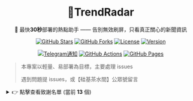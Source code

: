 <div align="center">

# 🎯TrendRadar

🚀 最快<strong>30秒</strong>部署的熱點助手 —— 告別無效刷屏，只看真正關心的新聞資訊

[![GitHub Stars](https://img.shields.io/github/stars/sansan0/TrendRadar?style=flat-square&logo=github&color=yellow)](https://github.com/sansan0/TrendRadar/stargazers)
[![GitHub Forks](https://img.shields.io/github/forks/sansan0/TrendRadar?style=flat-square&logo=github&color=blue)](https://github.com/sansan0/TrendRadar/network/members)
[![License](https://img.shields.io/badge/license-GPL--3.0-blue.svg?style=flat-square)](LICENSE)
[![Version](https://img.shields.io/badge/version-v2.1.0-green.svg?style=flat-square)](https://github.com/sansan0/TrendRadar)

[![Telegram通知](https://img.shields.io/badge/Telegram-通知支持-00D4AA?style=flat-square)](https://telegram.org/)
[![GitHub Actions](https://img.shields.io/badge/GitHub_Actions-自動化-2088FF?style=flat-square&logo=github-actions&logoColor=white)](https://github.com/sansan0/TrendRadar)
[![GitHub Pages](https://img.shields.io/badge/GitHub_Pages-部署-4285F4?style=flat-square&logo=github&logoColor=white)](https://sansan0.github.io/TrendRadar)

</div>


> 本專案以輕量、易部署為目標，主要處理 issues
>
> 遇到問題提 issues，或【硅基茶水間】公眾號留言

<details>
<summary>👉 點擊查看致謝名單 (當前 <strong>13</strong> 個)</summary>

### 資料支援

本專案使用了 [newsnow](https://github.com/ourongxing/newsnow) 專案提供的 API 接口獲取多平台資料

### 推廣助力

> 感謝以下平台和個人的推薦(按時間排列)，以及各微信群、qq群等給到這個專案幫助的人

- [小眾軟體](https://mp.weixin.qq.com/s/fvutkJ_NPUelSW9OGK39aA) - 開源軟體推薦平台
- [LinuxDo 社群](https://linux.do/) - 技術愛好者的聚集地
- [阮一峰週刊](https://github.com/ruanyf/weekly) - 技術圈有影響力的週刊


## ✨ 核心功能

### **全網熱點聚合**

- 今日頭條
- 百度熱搜
- 華爾街見聞
- 澎湃新聞
- bilibili 熱搜
- 財聯社熱門
- 鳳凰網
- 貼吧
- 微博
- 抖音
- 知乎

預設監控 11 個主流平台，如想額外增加，可看最下方的**自訂監控平台**

### **智慧推送策略**

**三種推送模式**：

- **📈 投資者/交易員** → 選擇 `incremental`，及時獲取新增資訊
- **📰 自媒體人/內容創作者** → 選擇 `current`，掌握即時熱點趨勢
- **📋 企業管理者/普通使用者** → 選擇 `daily`，定時獲取完整日報


**靜默推送模式**：

支援時間窗口控制，避免非工作時間的訊息打擾：

- **時間範圍控制**：設定推送時間窗口（如 9:00-18:00），僅在指定時間內推送
- **適用場景**：
  - 時間內每次執行都推送
  - 時間範圍內只推送一次

### **精準內容篩選**

設定個人關鍵詞（如：AI、比亞迪、教育政策），只推送相關熱點，過濾無關資訊

### **多渠道即時推送**

支援 **Telegram**，訊息直達手機

### **零技術門檻部署**

GitHub 一鍵 Fork 即可使用，無需程式設計基礎。

> 30秒部署：GitHub Pages（網頁瀏覽）
>
> 1分鐘部署：Telegram（手機通知）

**💡 提示：** 想要**即時更新**的網頁版？fork 後，進入你的儲存庫 Settings → Pages，啟用 GitHub Pages。[效果預覽](https://sansan0.github.io/TrendRadar/)。

### **減少 APP 依賴**

從「被演算法推薦綁架」變成「主動獲取自己想要的資訊」

**適合人群：** 投資者、自媒體人、企業公關、關心時事的普通使用者

**典型場景：** 股市投資監控、品牌輿情追蹤、產業動態關注、生活資訊獲取

| Github Pages效果 |
|:---:|
| ![Github Pages效果](_image/github-pages.png) |

<details>
<summary><strong>👉 推送格式說明</strong></summary>

## 📊 輸出範例

### 通知範例：

```
📊 熱點詞彙統計

🔥 人工智慧 AI : 12 條

  1. [百度熱搜] 科技巨頭發布新AI模型 [1] - 12時30分 (4次)

  2. [今日頭條] AI技術最新突破 [2] - [13時15分 ~ 14時30分] (2次)

```

### 訊息格式說明

| 格式元素      | 範例                        | 含義         | 說明                                    |
| ------------- | --------------------------- | ------------ | --------------------------------------- |
| **關鍵詞**    | **人工智慧 AI**             | 頻率詞組     | 表示本組匹配的關鍵詞                    |
| : N 條        | : 12 條                     | 匹配數量     | 該關鍵詞組匹配的標題總數                |
| [平台名]      | [百度熱搜]                  | 來源平台     | 標題所屬的平台名稱                      |
| [**數字**]    | [**1**]                     | 高排名標記   | 排名 ≤ 閾值(預設 5)的熱搜，紅色加粗顯示 |
| [數字]        | [7]                         | 普通排名標記 | 排名>閾值的熱搜，普通顯示               |
| - 時間        | - 12 時 30 分               | 首次發現時間 | 標題首次被發現的時間                    |
| [時間 ~ 時間] | [12 時 30 分 ~ 14 時 00 分] | 時間範圍     | 標題出現的時間範圍(首次~最後)           |
| (N 次)        | (4 次)                      | 出現次數     | 標題在監控期間出現的總次數              |


</details>

## 📝 更新日誌

<details>
<summary><strong>👉 專案相關推薦</strong></summary>
<br>

> 附專案相關的兩篇文章，歡迎留言交流

- [2個月破 1000 star，我的GitHub專案推廣實戰經驗](https://mp.weixin.qq.com/s/jzn0vLiQFX408opcfpPPxQ)
- [基於本專案，如何開展公眾號或者新聞資訊類文章寫作](https://mp.weixin.qq.com/s/8ghyfDAtQZjLrnWTQabYOQ)

>**AI 開發：**
- 如果你有小眾需求，完全可以基於我的專案自行開發，零程式設計基礎的也可以試試
- 我所有的開源專案或多或少都使用了自己寫的**AI輔助軟體**來提升開發效率，這款工具已開源
- **核心功能**：迅速篩選專案程式碼餵給AI，你只需要補充個人需求即可
- **專案地址**：[https://github.com/sansan0/ai-code-context-helper](https://github.com/sansan0/ai-code-context-helper)

</details>

>**升級說明：**
- **注意**：請透過以下方式更新專案，不要透過 Sync fork 等方式更新
- **小版本更新**：直接在 GitHub 網頁編輯器中，用本專案的 `main.py` 程式碼替換你 fork 儲存庫中的對應檔案
- **大版本升級**：從 v1.x 升級到 v2.0 建議刪除現有 fork 後重新 fork，這樣更省力且避免設定衝突
- **或者**：根據更新日誌的特別說明升級

### 2025/08/30 - v2.1.0

> 感謝各位朋友的支持與厚愛，特別感謝：
>
> **fork 並為專案點 star** 的觀眾們，你們的認可是我前進的動力
>
> **關注公眾號並積極互動** 的讀者們，你們的留言和點讚讓內容更有溫度
>
> **給予資金點讚支持** 的朋友們，你們的慷慨讓專案得以持續發展
>
> 下一次**新功能**，大概會是 ai 分析功能(大概(●'◡'●)

**核心改進**：
- **推送邏輯優化**：從「每次執行都推送」改為「時間窗口內可控推送」
- **時間窗口控制**：可設定推送時間範圍，避免非工作時間打擾
- **推送頻率可選**：時間段內支援單次推送或多次推送

**更新提示**：
- 本功能預設關閉，需手動開啟
- 同時更新 main.py 和 config.yaml

<details>
<summary><strong>👉 歷史更新</strong></summary>

### 2025/08/27 - v2.0.4

- 本次版本不是功能修復，而是重要提醒
- 請務必妥善保管好 webhooks，不要公開，不要公開，不要公開
- 如果你以 fork 的方式將本專案部署在 GitHub 上，請將 webhooks 填入 GitHub Secret，而非 config.yaml
- 如果你已經暴露了 webhooks 或將其填入了 config.yaml，建議刪除後重新生成

### 2025/08/06 - v2.0.3

- 優化 github page 的網頁版效果，方便行動裝置使用

### 2025/07/28 - v2.0.2

- 重構程式碼
- 解決版本號容易被遺漏修改的問題

### 2025/07/27 - v2.0.1

**修復問題**:

1. frequency_words.txt 为空时，导致新闻发送也为空的逻辑问题
  - 修复后，当你选择 frequency_words.txt 为空时，将**推送所有新闻**，但受限于消息推送大小限制，请做如下调整
    - 方案一：關閉手機推送，只選擇 Github Pages 佈置(這是能獲得最完整資訊的方案，將把所有平台的熱點按照你**自訂的熱搜演算法**進行重新排序)
    - 方案二：模式選擇 current 或 incremental 可有效減少一次性推送的內容 

### 2025/07/17 - v2.0.0

**重大重構**：
- 設定管理重構：所有設定現在透過 `config/config.yaml` 檔案管理（main.py 我依舊沒拆分，方便你們複製升級）
- 運行模式升級：支援三種模式 - `daily`（當日匯總）、`current`（當前榜單）、`incremental`（增量監控）

**設定檔案說明**：
- `config/config.yaml` - 主設定檔（應用設定、爬蟲設定、通知設定、平台設定等）
- `config/frequency_words.txt` - 关键词配置（监控词汇设置）

### 2025/07/09 - v1.4.1

**功能新增**：增加增量推送(在 main.py 頭部設定 FOCUS_NEW_ONLY)，該開關只關心新話題而非持續熱度，只在有新內容時才發通知。

**修復問題**：某些情況下，由於新聞本身含有特殊符號導致的偶發性排版異常。

### 2025/06/23 - v1.3.0

Telegram 的推送訊息有長度限制，對此我採用將訊息拆分推送的方式。開發文檔詳見 [Telegram](https://core.telegram.org/bots/api)

### 2025/06/21 - v1.2.1

在本版本之前的舊版本，不僅 main.py 需要複製替換，crawler.yml 也需要你複製替換
https://github.com/sansan0/TrendRadar/blob/master/.github/workflows/crawler.yml

### 2025/06/19 - v1.2.0

> 感謝 claude research 整理的各平台 api，讓我快速完成各平台適配（雖然程式碼更多冗餘了~

1. 支援 Telegram 推送渠道

### 2025/06/18 - v1.1.0

> **200 star⭐** 了，繼續給大伙兒助興~近期，在我的「慫恿」下，挺多人在我公眾號點讚分享推薦助力了我，我都在後台看見了具體帳號的鼓勵資料，很多都成了天使輪老粉（我玩公眾號才一個多月，雖然註冊是七八年前的事了哈哈，屬於上車早，發車晚），但因為你們沒有留言或私訊我，所以我也無法一一回應並感謝支持，在此一併謝謝！

1. 重要的更新，加了權重，你現在看到的新聞都是最熱點最有關注度的出現在最上面
2. 更新文檔使用，因為近期更新了很多功能，而且之前的使用文檔我偷懶寫的簡單（見下面的 ⚙️ frequency_words.txt 配置完整教程）

### 2025/06/16 - v1.0.0

1. 增加了一個專案新版本更新提示，預設打開，如要關掉，可以在 main.py 中把 "FEISHU_SHOW_VERSION_UPDATE": True 中的 True 改成 False 即可

### 2025/06/13+14

1. 去掉了兼容程式碼，之前 fork 的同學，直接複製程式碼會在當天顯示異常（第二天會恢復正常）
2. html 底部增加一個新增新聞顯示

### 2025/06/09

**100 star⭐** 了，寫個小功能給大伙兒助助興
frequency_words.txt 文件增加了一个【必须词】功能，使用 + 号

1. 必须词语法如下：
   唐僧或者猪八戒必须在标题里同时出现，才会收录到推送新闻中

```
+唐僧
+猪八戒
```

2. 过滤词的优先级更高：
   如果标题中过滤词匹配到唐僧念经，那么即使必须词里有唐僧，也不显示

```
+唐僧
!唐僧念经
```

### 2025/06/02

1. **網頁**支援手機直接跳轉詳情新聞
2. 優化顯示效果 + 1


</details>


## 🚀 使用方式

1. **Fork 本專案**到你的 GitHub 帳戶

   - 點擊本頁面右上角的「Fork」按鈕

2. **設定 GitHub Secrets（選擇你需要的平台）**：

   在你 Fork 後的儲存庫中，進入 `Settings` > `Secrets and variables` > `Actions` > `New repository secret`，然後根據需要設定以下任一或多個通知平台：

   可以同時設定多個平台，系統會向所有設定的平台傳送通知。

   <details>
   <summary> <strong>👉 Telegram Bot</strong></summary>
   <br>

   **GitHub Secret 設定：**
   - 名稱：`TELEGRAM_BOT_TOKEN` - 你的 Telegram Bot Token
   - 名稱：`TELEGRAM_CHAT_ID` - 你的 Telegram Chat ID

   **機器人設定步驟：**

   1. **建立機器人**：
      - 在 Telegram 中搜尋 `@BotFather`（大小寫注意，有藍色徽章勾勾，有類似 37849827 monthly users，這個才是官方的，有一些仿官方的帳號注意辨別）
      - 傳送 `/newbot` 命令建立新機器人
      - 設定機器人名稱（必須以「bot」結尾，很容易遇到重複名字，所以你要絞盡腦汁想不同的名字）
      - 取得 Bot Token

   2. **取得 Chat ID**：

      **方法一：透過官方 API 取得**
      - 先向你的機器人傳送一條訊息
      - 訪問：`https://api.telegram.org/bot<你的Bot Token>/getUpdates`
      - 在返回的 JSON 中找到 `"chat":{"id":數字}` 中的數字

      **方法二：使用第三方工具**
      - 搜尋 `@userinfobot` 並傳送 `/start`
      - 取得你的使用者 ID 作為 Chat ID

   3. **設定到 GitHub**：
      - `TELEGRAM_BOT_TOKEN`：填入第 1 步取得的 Bot Token
      - `TELEGRAM_CHAT_ID`：填入第 2 步取得的 Chat ID
   </details>

3. **設定關鍵詞和設定**：

    - **关键词配置**：修改 `config/frequency_words.txt` 文件，添加你关心的关键词
    - **運行模式設定**：在 `config/config.yaml` 中修改 `report.mode` 設定：
      | 模式 | 推送時機 | 顯示內容 | 適用場景 |
        |------|----------|----------|----------|
        | **當日匯總模式**<br/>`daily` | 按時推送 | 當日所有匹配新聞<br/>+ 新增新聞區域 | 日報總結<br/>全面了解當日熱點趨勢 |
        | **當前榜單模式**<br/>`current` | 按時推送 | 當前榜單匹配新聞<br/>+ 新增新聞區域 | 即時熱點追蹤<br/>了解當前最火的內容 |
        | **增量監控模式**<br/>`incremental` | 有新增才推送 | 新出现的匹配频率词新闻 | 避免重複資訊干擾<br/>高頻監控場景 |

    <details>
    <summary><strong>👉 frequency_words.txt 配置教程</strong></summary>
    <br>

    在 `frequency_words.txt` 文件中配置监控的关键词，支持三种语法和词组功能。

    ### 📋 基础语法说明

    #### 1. **普通关键词** - 基础匹配
    ```txt
    华为
    OPPO
    苹果
    ```
    **作用：** 新闻标题包含其中**任意一个词**就会被捕获

    #### 2. **必须词** `+词汇` - 限定范围
    ```txt
    华为
    OPPO
    +手机
    ```
    **作用：** 必须同时包含普通词**和**必须词才会被捕获

    #### 3. **过滤词** `!词汇` - 排除干扰
    ```txt
    苹果
    华为
    !水果
    !价格
    ```
    **作用：** 包含过滤词的新闻会被**直接排除**，即使包含关键词

    ### 🔗 词组功能 - 空行分隔的重要作用

    **核心规则：** 用**空行**分隔不同的词组，每个词组独立统计

    #### 示例配置：
    ```txt
    iPhone
    华为
    OPPO
    +发布

    A股
    上证
    深证
    +涨跌
    !预测

    世界杯
    欧洲杯
    亚洲杯
    +比赛
    ```

    #### 词组解释及匹配效果：

    **第1组 - 手机新品类：**
    - 关键词：iPhone、华为、OPPO
    - 必须词：发布
    - 效果：必须包含手机品牌名，同时包含"发布"

    **匹配示例：**
    - ✅ "iPhone 15正式发布售价公布" ← 有"iPhone"+"发布"
    - ✅ "华为Mate60系列发布会直播" ← 有"华为"+"发布"
    - ✅ "OPPO Find X7发布时间确定" ← 有"OPPO"+"发布"
    - ❌ "iPhone销量创新高" ← 有"iPhone"但缺少"发布"

    **第2组 - 股市行情类：**
    - 关键词：A股、上证、深证
    - 必须词：涨跌
    - 过滤词：预测
    - 效果：包含股市相关词，同时包含"涨跌"，但排除包含"预测"的内容

    **匹配示例：**
    - ✅ "A股今日大幅涨跌分析" ← 有"A股"+"涨跌"
    - ✅ "上证指数涨跌原因解读" ← 有"上证"+"涨跌"
    - ❌ "专家预测A股涨跌趋势" ← 有"A股"+"涨跌"但包含"预测"
    - ❌ "A股成交量创新高" ← 有"A股"但缺少"涨跌"

    **第3组 - 足球赛事类：**
    - 关键词：世界杯、欧洲杯、亚洲杯
    - 必须词：比赛
    - 效果：必须包含杯赛名称，同时包含"比赛"

    **匹配示例：**
    - ✅ "世界杯小组赛比赛结果" ← 有"世界杯"+"比赛"
    - ✅ "欧洲杯决赛比赛时间" ← 有"欧洲杯"+"比赛"
    - ❌ "世界杯门票开售" ← 有"世界杯"但缺少"比赛"

    ### 🎯 配置技巧

    #### 1. **从宽到严的配置策略**
    ```txt
    # 第一步：先用宽泛关键词测试
    人工智能
    AI
    ChatGPT

    # 第二步：发现误匹配后，加入必须词限定
    人工智能
    AI
    ChatGPT
    +技术

    # 第三步：发现干扰内容后，加入过滤词
    人工智能
    AI
    ChatGPT
    +技术
    !广告
    !培训
    ```

    #### 2. **避免过度复杂**
    ❌ **不推荐：** 一个词组包含太多词汇
    ```txt
    华为
    OPPO
    苹果
    三星
    vivo
    一加
    魅族
    +手机
    +发布
    +销量
    !假货
    !维修
    !二手
    ```

    ✅ **推荐：** 拆分成多个精确的词组
    ```txt
    华为
    OPPO
    +新品

    苹果
    三星
    +发布

    手机
    销量
    +市场
    ```

    </details>


4. **自動運行**：

   - 專案已包含`.github/workflows/crawler.yml`設定檔，預設每小時運行一次
   - 你也可以在 GitHub 儲存庫的 Actions 頁面手動觸發運行

5. **查看結果**：
   - 運行結果將自動儲存在儲存庫的`output`目錄中
   - 同時透過設定的機器人傳送通知到你的群組

<details>
<summary><strong>👉 自訂監控平台</strong></summary>

### 🔧 自訂監控平台

本專案的資訊資料來源於 [newsnow](https://github.com/ourongxing/newsnow)，你可以點擊[網站](https://newsnow.busiyi.world/)，點擊[更多]，查看是否有你想要的平台。

具體新增可訪問 [專案原始碼](https://github.com/ourongxing/newsnow/tree/main/server/sources)，根據裡面的檔案名稱，在 `config/config.yaml` 檔案中修改 `platforms` 設定：

```yaml
platforms:
  - id: "toutiao"
    name: "今日頭條"
  - id: "baidu"
    name: "百度熱搜"
  - id: "wallstreetcn-hot"
    name: "華爾街見聞"
  # 新增更多平台...
```
</details>


## 📄 許可證

GPL-3.0 License

---

<div align="center">

**⭐ 如果這個工具對你有幫助，請給專案點個 Star 支持開發！**

[🔝 回到頂部](#trendradar)

</div>

